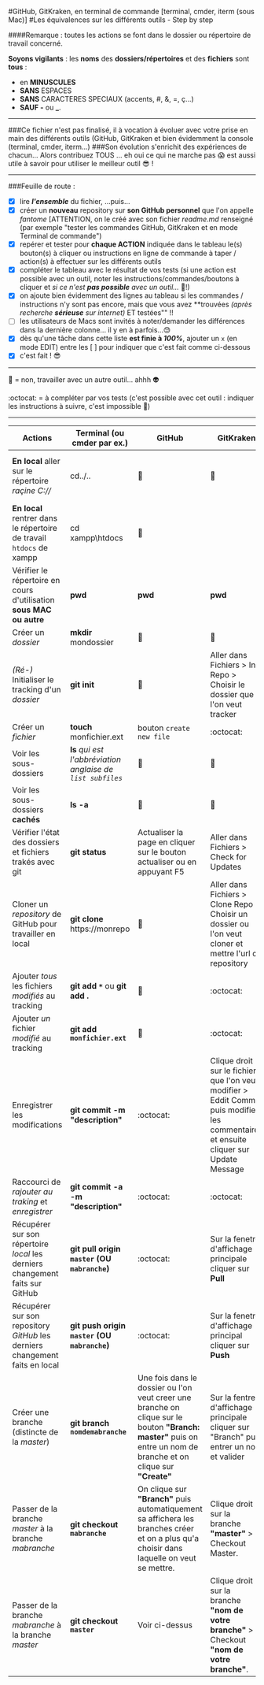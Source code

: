 #GitHub, GitKraken, en terminal de commande [terminal, cmder, iterm (sous Mac)]
#Les équivalences sur les différents outils - Step by step

####Remarque : toutes les actions se font dans le dossier ou répertoire de travail concerné.

**Soyons vigilants** : les **noms** des **dossiers/répertoires** et des **fichiers** sont **tous** :
- en **MINUSCULES**
- **SANS** ESPACES
- **SANS** CARACTERES SPECIAUX (accents, #, &, =, ç...)
- **SAUF** **-** ou **_**.

---

###Ce fichier n'est pas finalisé, il à vocation à évoluer avec votre prise en main des différents outils (GitHub, GitKraken et bien évidemment la console (terminal, cmder, iterm...) 
###Son évolution s'enrichit des expériences de chacun... Alors contribuez TOUS ... eh oui ce qui ne marche pas :scream: est aussi utile à savoir pour utiliser le meilleur outil :sunglasses: !

---

###Feuille de route :

- [x] lire **_l'ensemble_** du fichier, ...puis...
- [x] créer un **nouveau** repository sur **son GitHub personnel** que l'on appelle _fantome_ [ATTENTION, on le créé avec son fichier _readme.md_ renseigné (par exemple "tester les commandes GitHub, GitKraken et en mode Terminal de commande")
- [x] repérer et tester pour **chaque ACTION** indiquée dans le tableau le(s) bouton(s) à cliquer ou instructions en ligne de commande à taper / action(s) à effectuer sur les différents outils
- [x] compléter le tableau avec le résultat de vos tests (si une action est possible avec un outil, noter les instructions/commandes/boutons à cliquer et _si ce n'est **pas possible** avec un outil..._ :imp:!)
- [x] on ajoute bien évidemment des lignes au tableau si les commandes / instructions n'y sont pas encore, mais que vous avez **trouvées _(après recherche **sérieuse** sur internet)_ ET testées"" !!
- [ ] les utilisateurs de Macs sont invités à noter/demander les différences dans la dernière colonne... il y en à parfois...:sweat:
- [x] dès qu'une tâche dans cette liste **est finie à _100%_**, ajouter un `x` (en mode EDIT) entre les [ ] pour indiquer que c'est fait comme ci-dessous
- [x] c'est fait ! :sunglasses:

---

:imp: = non, travailler avec un autre outil... ahhh :alien:

:octocat: = à compléter par vos tests (c'est possible avec cet outil : indiquer les instructions à suivre, c'est impossible :imp:)

---

Actions | Terminal (ou cmder par ex.) | GitHub | GitKraken | Sous Mac (Terminal ou iterm)
--- | --- | --- | --- | ---
**En local** aller sur le répertoire _raçine C://_ | cd../.. | :imp: | :imp: | cd.. ne fonctionne PAS aussi => indiquer **cd/tous/les/répertoires à parcourir** à CHAQUE instruction **cd/XXX**
**En local** rentrer dans le répertoire de travail `htdocs` de xampp | cd xampp\htdocs | :imp: | | :octocat: | cd /Applications/xampp/htdocs
Vérifier le répertoire en cours d'utilisation **sous MAC ou autre** | **pwd** | **pwd** | **pwd** | **pwd** pour Present Writing Directory
Créer un _dossier_ | **mkdir** mondossier | :imp: | :imp: | :octocat:
_(Ré-)_ Initialiser le tracking d'un _dossier_ | **git init** | :imp: | Aller dans Fichiers > Init Repo > Choisir le dossier que l'on veut tracker | :octocat:
Créer un _fichier_ | **touch** monfichier.ext | bouton `create new file` | :octocat: | :octocat: | :octocat:
Voir les sous-dossiers | **ls** _qui est l'abbréviation anglaise de `list subfiles`_ | :imp: | :imp: | :octocat:
Voir les sous-dossiers **cachés** | **ls -a** | :imp: | :imp: | :octocat:
Vérifier l'état des dossiers et fichiers trakés avec git | **git status** | Actualiser la page en cliquer sur le bouton actualiser ou en appuyant F5  | Aller dans Fichiers > Check for Updates  | :octocat:
Cloner un _repository_ de GitHub pour travailler en local | **git clone** https://monrepo | :imp: | Aller dans Fichiers > Clone Repo Choisir un dossier ou l'on veut cloner et mettre l'url du repository | :octocat:
Ajouter _tous_ les fichiers _modifiés_ au tracking | __git add `*`__ ou **git add .** | :imp: | :octocat: | :octocat:
Ajouter _un_ fichier _modifié_ au tracking | **git add `monfichier.ext`** | :imp: | :octocat: | :octocat:
Enregistrer les modifications | **git commit -m "description"** | :octocat: | Clique droit sur le fichier que l'on veut modifier  > Eddit Commit puis modifier les commentaires et ensuite cliquer sur Update Message | :octocat:
Raccourci de  _rajouter au traking_ et _enregistrer_ | **git commit -a -m "description"** | :octocat: | :octocat: | :octocat:
Récupérer sur son répertoire _local_ les derniers changement faits sur GitHub | **git pull origin `master` (OU `mabranche`)** | :octocat: | Sur la fenetre d'affichage principale cliquer sur **Pull** | :octocat:
Récupérer sur son repository _GitHub_ les derniers changement faits en local | **git push origin `master` (OU `mabranche`)** | :octocat: | Sur la fenetre d'affichage principal cliquer sur **Push** | :octocat:
Créer une branche (distincte de la _master_) | **git branch `nomdemabranche`** | Une fois dans le dossier ou l'on veut creer une branche on clique sur le bouton **"Branch: master"** puis on entre un nom de branche et on clique sur **"Create"**| Sur la fentre d'affichage principale cliquer sur "Branch" puis entrer un nom et valider | :octocat:
Passer de la branche _master_ à la branche _mabranche_ | **git checkout `mabranche`** | On clique sur **"Branch"** puis automatiquement sa affichera les branches créer et on a plus qu'a choisir dans laquelle on veut se mettre. | Clique droit sur la branche **"master"** >  Checkout Master. | :octocat:
Passer de la branche _mabranche_ à la branche _master_ | **git checkout `master`** | Voir ci-dessus | Clique droit sur la branche **"nom de votre branche"** > Checkout **"nom de votre branche"**. | :octocat:
